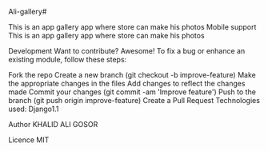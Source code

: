 Ali-gallery#


This is an app gallery app where store can make his photos
Mobile support
This is an app gallery app where store can make his photos

Development
Want to contribute? Awesome! To fix a bug or enhance an existing module, follow these steps:

Fork the repo
Create a new branch (git checkout -b improve-feature)
Make the appropriate changes in the files
Add changes to reflect the changes made
Commit your changes (git commit -am 'Improve feature')
Push to the branch (git push origin improve-feature)
Create a Pull Request
Technologies used:
Django1.1

Author
KHALID ALI GOSOR

Licence
MIT